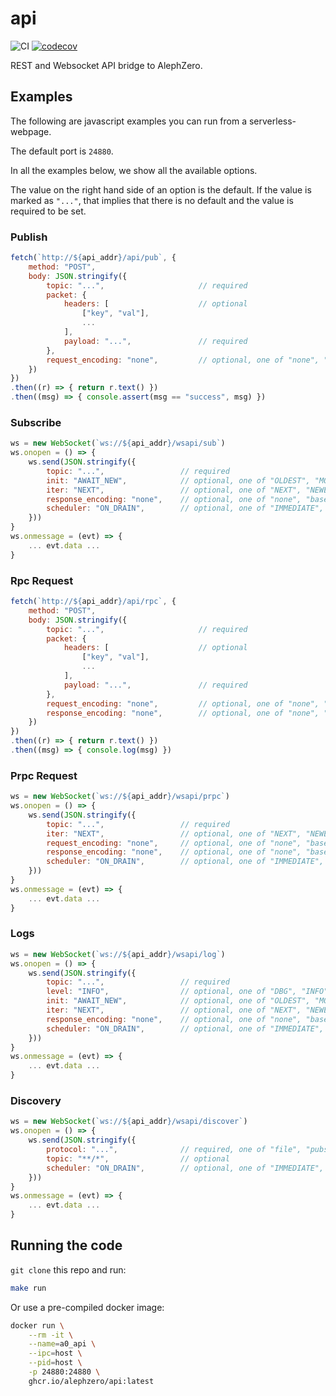 # api
![CI](https://github.com/alephzero/api/workflows/CI/badge.svg?branch=master)
[![codecov](https://codecov.io/gh/alephzero/api/branch/master/graph/badge.svg)](https://codecov.io/gh/alephzero/api)


REST and Websocket API bridge to AlephZero.

## Examples

The following are javascript examples you can run from a serverless-webpage.

The default port is `24880`.

In all the examples below, we show all the available options.

The value on the right hand side of an option is the default.
If the value is marked as `"..."`, that implies that there is no default and the value is required to be set.

### Publish
```js
fetch(`http://${api_addr}/api/pub`, {
    method: "POST",
    body: JSON.stringify({
        topic: "...",                     // required
        packet: {
            headers: [                    // optional
                ["key", "val"],
                ...
            ],
            payload: "...",               // required
        },
        request_encoding: "none",         // optional, one of "none", "base64"
    })
})
.then((r) => { return r.text() })
.then((msg) => { console.assert(msg == "success", msg) })
```

### Subscribe
```js
ws = new WebSocket(`ws://${api_addr}/wsapi/sub`)
ws.onopen = () => {
    ws.send(JSON.stringify({
        topic: "...",                 // required
        init: "AWAIT_NEW",            // optional, one of "OLDEST", "MOST_RECENT", "AWAIT_NEW"
        iter: "NEXT",                 // optional, one of "NEXT", "NEWEST"
        response_encoding: "none",    // optional, one of "none", "base64"
        scheduler: "ON_DRAIN",        // optional, one of "IMMEDIATE", "ON_ACK", "ON_DRAIN"
    }))
}
ws.onmessage = (evt) => {
    ... evt.data ...
}
```

### Rpc Request
```js
fetch(`http://${api_addr}/api/rpc`, {
    method: "POST",
    body: JSON.stringify({
        topic: "...",                     // required
        packet: {
            headers: [                    // optional
                ["key", "val"],
                ...
            ],
            payload: "...",               // required
        },
        request_encoding: "none",         // optional, one of "none", "base64"
        response_encoding: "none",        // optional, one of "none", "base64"
    })
})
.then((r) => { return r.text() })
.then((msg) => { console.log(msg) })
```

### Prpc Request
```js
ws = new WebSocket(`ws://${api_addr}/wsapi/prpc`)
ws.onopen = () => {
    ws.send(JSON.stringify({
        topic: "...",                 // required
        iter: "NEXT",                 // optional, one of "NEXT", "NEWEST"
        request_encoding: "none",     // optional, one of "none", "base64"
        response_encoding: "none",    // optional, one of "none", "base64"
        scheduler: "ON_DRAIN",        // optional, one of "IMMEDIATE", "ON_ACK", "ON_DRAIN"
    }))
}
ws.onmessage = (evt) => {
    ... evt.data ...
}
```

### Logs
```js
ws = new WebSocket(`ws://${api_addr}/wsapi/log`)
ws.onopen = () => {
    ws.send(JSON.stringify({
        topic: "...",                 // required
        level: "INFO",                // optional, one of "DBG", "INFO", "WARN", "ERR", "CRIT"
        init: "AWAIT_NEW",            // optional, one of "OLDEST", "MOST_RECENT", "AWAIT_NEW"
        iter: "NEXT",                 // optional, one of "NEXT", "NEWEST"
        response_encoding: "none",    // optional, one of "none", "base64"
        scheduler: "ON_DRAIN",        // optional, one of "IMMEDIATE", "ON_ACK", "ON_DRAIN"
    }))
}
ws.onmessage = (evt) => {
    ... evt.data ...
}
```

### Discovery
```js
ws = new WebSocket(`ws://${api_addr}/wsapi/discover`)
ws.onopen = () => {
    ws.send(JSON.stringify({
        protocol: "...",              // required, one of "file", "pubsub", "rpc", "prpc", "log", "cfg"
        topic: "**/*",                // optional
        scheduler: "ON_DRAIN",        // optional, one of "IMMEDIATE", "ON_ACK", "ON_DRAIN"
    }))
}
ws.onmessage = (evt) => {
    ... evt.data ...
}
```

## Running the code

`git clone` this repo and run:
```sh
make run
```

Or use a pre-compiled docker image:
```sh
docker run \
    --rm -it \
    --name=a0_api \
    --ipc=host \
    --pid=host \
    -p 24880:24880 \
    ghcr.io/alephzero/api:latest
```
